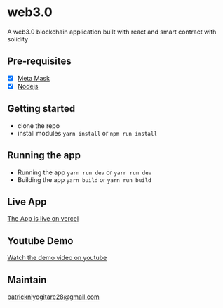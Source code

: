 # web3.0
A web3.0 blockchain application built with react and smart contract with solidity

## Pre-requisites

- [X] [Meta Mask](https://metamask.io/)
- [X] [Nodejs](https://nodejs.org)

## Getting started

- clone the repo
- install modules `yarn install` or `npm run install`

## Running the app

- Running the app `yarn run dev` or `yarn run dev`
- Building the app `yarn build` or `yarn run build`

## Live App

[The App is live on vercel](https://the-krypto.vercel.app/)

## Youtube Demo

[Watch the demo video on youtube](https://www.youtube.com/watch?v=o1fTnE_AMFc&t=28s)

## Maintain

patrickniyogitare28@gmail.com
